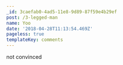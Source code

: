 ```yaml
---
_id: 3caefab0-4ad5-11e8-9d89-87f59e4b29ef
post: /3-legged-man
name: Yoo
date: '2018-04-28T11:13:54.469Z'
pageless: true
templateKey: comments
---
```

not convinced
